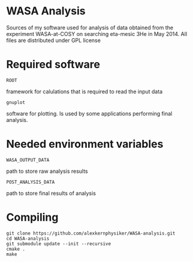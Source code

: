 WASA Analysis
=============
Sources of my software used for analysis of data obtained from the experiment WASA-at-COSY on searching eta-mesic 3He in May 2014.
All files are distributed under GPL license


Required software
=================
	ROOT 
framework for calulations that is required to read the input data

	gnuplot
software for plotting. Is used by some applications performing final analysis.


Needed environment variables
============================

    WASA_OUTPUT_DATA
path to store raw analysis results

    POST_ANALYSIS_DATA
path to store final results of analysis


Compiling
=========

	git clone https://github.com/alexkernphysiker/WASA-analysis.git
	cd WASA-analysis
	git submodule update --init --recursive
	cmake .
	make
